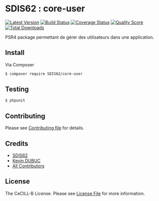 # SDIS62 : core-user

[![Latest Version](https://img.shields.io/github/release/SDIS62/core-user.svg?style=flat-square)](https://github.com/SDIS62/core-user/releases)
[![Build Status](https://img.shields.io/travis/SDIS62/core-user/master.svg?style=flat-square)](https://travis-ci.org/SDIS62/core-user)
[![Coverage Status](https://img.shields.io/scrutinizer/coverage/g/SDIS62/core-user.svg?style=flat-square)](https://scrutinizer-ci.com/g/SDIS62/core-user/code-structure)
[![Quality Score](https://img.shields.io/scrutinizer/g/SDIS62/core-user.svg?style=flat-square)](https://scrutinizer-ci.com/g/SDIS62/core-user)
[![Total Downloads](https://img.shields.io/packagist/dt/SDIS62/core-user.svg?style=flat-square)](https://packagist.org/packages/SDIS62/core-user)

PSR4 package permettant de gérer des utilisateurs dans une application.

## Install

Via Composer

``` bash
$ composer require SDIS62/core-user
```

## Testing

``` bash
$ phpunit
```

## Contributing

Please see [Contributing file](CONTRIBUTING.md) for details.

## Credits

- [SDIS62](https://github.com/SDIS62)
- [Kevin DUBUC](https://github.com/kdubuc)
- [All Contributors](https://github.com/SDIS62/core-user/contributors)

## License

The CeCILL-B License. Please see [License File](LICENSE.md) for more information.

